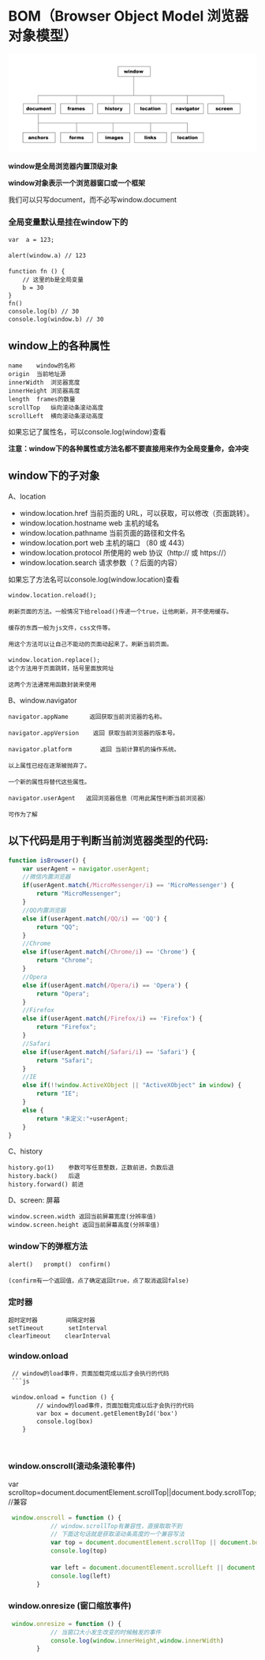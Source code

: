 # BOM（Browser Object Model  浏览器对象模型）

![BOM结构](../Image.png)

**window是全局浏览器内置顶级对象**

**window对象表示一个浏览器窗口或一个框架**

我们可以只写document，而不必写window.document

### 全局变量默认是挂在window下的

    var  a = 123;

    alert(window.a) // 123

    function fn () {
        // 这里的b是全局变量
        b = 30
    }
    fn()
    console.log(b) // 30
    console.log(window.b) // 30

## window上的各种属性

    name    window的名称
    origin  当前地址源
    innerWidth  浏览器宽度
    innerHeight 浏览器高度
    length  frames的数量
    scrollTop   纵向滚动条滚动高度
    scrollLeft  横向滚动条滚动高度

如果忘记了属性名，可以console.log(window)查看

**注意：window下的各种属性或方法名都不要直接用来作为全局变量命，会冲突**

## window下的子对象
A、location

* window.location.href                当前页面的 URL，可以获取，可以修改（页面跳转）。
* window.location.hostname      web 主机的域名
* window.location.pathname      当前页面的路径和文件名
* window.location.port               web 主机的端口 （80 或 443）
* window.location.protocol         所使用的 web 协议（http:// 或 https://）
* window.location.search           请求参数（？后面的内容）

如果忘了方法名可以console.log(window.location)查看

    window.location.reload();

    刷新页面的方法。一般情况下给reload()传递一个true，让他刷新，并不使用缓存。

    缓存的东西一般为js文件，css文件等。

    用这个方法可以让自己不能动的页面动起来了。刷新当前页面。

    window.location.replace();
    这个方法用于页面跳转，括号里面放网址

    这两个方法通常用函数封装来使用

B、window.navigator

    navigator.appName      返回获取当前浏览器的名称。

    navigator.appVersion    返回 获取当前浏览器的版本号。

    navigator.platform        返回 当前计算机的操作系统。

    以上属性已经在逐渐被抛弃了。

    一个新的属性将替代这些属性。

    navigator.userAgent   返回浏览器信息（可用此属性判断当前浏览器）

    可作为了解

## 以下代码是用于判断当前浏览器类型的代码:

```js
function isBrowser() {
    var userAgent = navigator.userAgent;
    //微信内置浏览器
    if(userAgent.match(/MicroMessenger/i) == 'MicroMessenger') {
        return "MicroMessenger";
    }
    //QQ内置浏览器
    else if(userAgent.match(/QQ/i) == 'QQ') {
        return "QQ";
    }
    //Chrome
    else if(userAgent.match(/Chrome/i) == 'Chrome') {
        return "Chrome";
    }
    //Opera
    else if(userAgent.match(/Opera/i) == 'Opera') {
        return "Opera";
    }
    //Firefox
    else if(userAgent.match(/Firefox/i) == 'Firefox') {
        return "Firefox";
    }
    //Safari
    else if(userAgent.match(/Safari/i) == 'Safari') {
        return "Safari";
    }
    //IE
    else if(!!window.ActiveXObject || "ActiveXObject" in window) {
        return "IE";
    }
    else {
        return "未定义:"+userAgent;
    }
}
```

C、history

    history.go(1)    参数可写任意整数，正数前进，负数后退
    history.back()   后退
    history.forward() 前进


D、screen: 屏幕

    window.screen.width 返回当前屏幕宽度(分辨率值)
    window.screen.height 返回当前屏幕高度(分辨率值)

### window下的弹框方法

    alert()   prompt()  confirm()

    (confirm有一个返回值，点了确定返回true，点了取消返回false)


### 定时器

    超时定时器        间隔定时器
    setTimeout       setInterval
    clearTimeout    clearInterval

### window.onload
     // window的load事件，页面加载完成以后才会执行的代码
     ```js

     window.onload = function () {
            // window的load事件，页面加载完成以后才会执行的代码
            var box = document.getElementById('box')
            console.log(box)
        }
``` ```

### window.onscroll(滚动条滚轮事件)

var scrolltop=document.documentElement.scrollTop||document.body.scrollTop; //兼容

```js
 window.onscroll = function () {
            // window.scrollTop有兼容性，直接取取不到
            // 下面这句话就是获取滚动条高度的一个兼容写法
            var top = document.documentElement.scrollTop || document.body.scrollTop
            console.log(top)

            var left = document.documentElement.scrollLeft || document.body.scrollLeft
            console.log(left)
        }
```
    



### window.onresize (窗口缩放事件)
```js
 window.onresize = function () {
            // 当窗口大小发生改变的时候触发的事件
            console.log(window.innerHeight,window.innerWidth)
        }
```